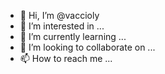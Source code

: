 - 👋 Hi, I’m @vaccioly
- 👀 I’m interested in ...
- 🌱 I’m currently learning ...
- 💞️ I’m looking to collaborate on ...
- 📫 How to reach me ...

<!---
vaccioly/vaccioly is a ✨ special ✨ repository because its `README.md` (this file) appears on your GitHub profile.
You can click the Preview link to take a look at your changes.
--->
